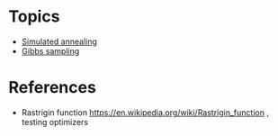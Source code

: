 Topics
======


* [Simulated annealing](./src/annealing/MCMC.md)
* [Gibbs sampling](./src/annealing/Gibbs.md)



References
==========

* Rastrigin function https://en.wikipedia.org/wiki/Rastrigin_function ,
  testing optimizers
